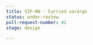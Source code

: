 ```yaml
---
title: SIP-NN - Curried varargs
status: under-review
pull-request-number: 41
stage: design

---
```

